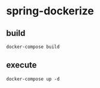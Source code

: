 # spring-dockerize

## build
```shell
docker-compose build
```
## execute
```shell
docker-compose up -d 
```